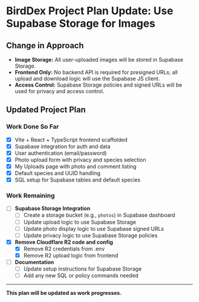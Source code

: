 # BirdDex Project Plan Update: Use Supabase Storage for Images

## Change in Approach
- **Image Storage:** All user-uploaded images will be stored in Supabase Storage.
- **Frontend Only:** No backend API is required for presigned URLs; all upload and download logic will use the Supabase JS client.
- **Access Control:** Supabase Storage policies and signed URLs will be used for privacy and access control.

## Updated Project Plan

### Work Done So Far
- [x] Vite + React + TypeScript frontend scaffolded
- [x] Supabase integration for auth and data
- [x] User authentication (email/password)
- [x] Photo upload form with privacy and species selection
- [x] My Uploads page with photo and comment listing
- [x] Default species and UUID handling
- [x] SQL setup for Supabase tables and default species

### Work Remaining
- [ ] **Supabase Storage Integration**
  - [ ] Create a storage bucket (e.g., `photos`) in Supabase dashboard
  - [ ] Update upload logic to use Supabase Storage
  - [ ] Update photo display logic to use Supabase signed URLs
  - [ ] Update privacy logic to use Supabase Storage policies
- [x] **Remove Cloudflare R2 code and config**
  - [x] Remove R2 credentials from .env
  - [x] Remove R2 upload logic from frontend
- [ ] **Documentation**
  - [ ] Update setup instructions for Supabase Storage
  - [ ] Add any new SQL or policy commands needed

---

**This plan will be updated as work progresses.**
